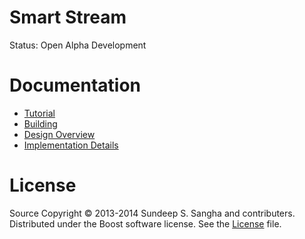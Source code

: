 Smart Stream
==========================================================================
Status: Open Alpha Development

Documentation
==========================================================================
+ [Tutorial](./doc/tutorial.md)
+ [Building](./build/build.md)
+ [Design Overview](./doc/proposal.md)
+ [Implementation Details](./doc/implementation.md)

License
==========================================================================
Source Copyright © 2013-2014 Sundeep S. Sangha and contributers.
Distributed under the Boost software license. See the
[License](./License_1_0.txt) file.
